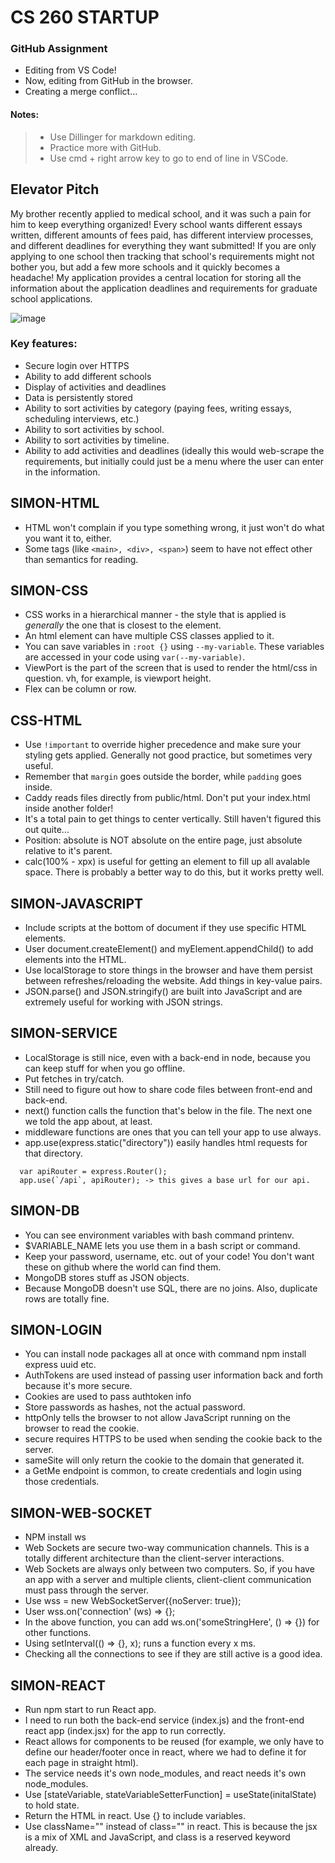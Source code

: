 # CS 260 STARTUP
### GitHub Assignment
- Editing from VS Code!
- Now, editing from GitHub in the browser.
- Creating a merge conflict...
#### Notes:
> - Use Dillinger for markdown editing.
> - Practice more with GitHub.
> - Use cmd + right arrow key to go to end of line in VSCode.

## Elevator Pitch
My brother recently applied to medical school, and it was such a pain for him to keep everything organized! Every school wants different essays written, different amounts of fees paid, has different interview processes, and different deadlines for everything they want submitted! If you are only applying to one school then tracking that school's requirements might not bother you, but add a few more schools and it quickly becomes a headache! My application provides a central location for storing all the information about the application deadlines and requirements for graduate school applications.

![image](https://user-images.githubusercontent.com/60210286/215250464-3e3fc4f1-e02c-4659-8b1c-977b5e95af39.png)

### Key features:
- Secure login over HTTPS
- Ability to add different schools
- Display of activities and deadlines
- Data is persistently stored
- Ability to sort activities by category (paying fees, writing essays, scheduling interviews, etc.)
- Ability to sort activities by school.
- Ability to sort activities by timeline.
- Ability to add activities and deadlines (ideally this would web-scrape the requirements, but initially could just be a menu where the user can enter in the information.

## SIMON-HTML
- HTML won't complain if you type something wrong, it just won't do what you want it to, either.
- Some tags (like ``<main>, <div>, <span>``) seem to have not effect other than semantics for reading. 

## SIMON-CSS
- CSS works in a hierarchical manner - the style that is applied is *generally* the one that is closest to the element.
- An html element can have multiple CSS classes applied to it.
- You can save variables in ``:root {}`` using ``--my-variable``. These variables are accessed in your code using ``var(--my-variable)``. 
- ViewPort is the part of the screen that is used to render the html/css in question. vh, for example, is viewport height.
- Flex can be column or row.

## CSS-HTML
- Use ``!important`` to override higher precedence and make sure your styling gets applied. Generally not good practice, but sometimes very useful.
- Remember that ``margin`` goes outside the border, while ``padding`` goes inside.
- Caddy reads files directly from public/html. Don't put your index.html inside another folder!
- It's a total pain to get things to center vertically. Still haven't figured this out quite...
- Position: absolute is NOT absolute on the entire page, just absolute relative to it's parent.
- calc(100% - xpx) is useful for getting an element to fill up all avalable space. There is probably a better way to do this, but it works pretty well.

## SIMON-JAVASCRIPT
- Include scripts at the bottom of document if they use specific HTML elements.
- User document.createElement() and myElement.appendChild() to add elements into the HTML.
- Use localStorage to store things in the browser and have them persist between refreshes/reloading the website. Add things in key-value pairs.
- JSON.parse() and JSON.stringify() are built into JavaScript and are extremely useful for working with JSON strings.


## SIMON-SERVICE
- LocalStorage is still nice, even with a back-end in node, because you can keep stuff for when you go offline.
- Put fetches in try/catch.
- Still need to figure out how to share code files between front-end and back-end.
- next() function calls the function that's below in the file. The next one we told the app about, at least.
- middleware functions are ones that you can tell your app to use always.
- app.use(express.static("directory")) easily handles html requests for that directory.
```
  var apiRouter = express.Router();
  app.use(`/api`, apiRouter); -> this gives a base url for our api.
```
## SIMON-DB
- You can see environment variables with bash command printenv.
- $VARIABLE_NAME lets you use them in a bash script or command.
- Keep your password, username, etc. out of your code! You don't want these on github where the world can find them.
- MongoDB stores stuff as JSON objects.
- Because MongoDB doesn't use SQL, there are no joins. Also, duplicate rows are totally fine.

## SIMON-LOGIN
- You can install node packages all at once with command npm install express uuid etc.
- AuthTokens are used instead of passing user information back and forth because it's more secure.
- Cookies are used to pass authtoken info
- Store passwords as hashes, not the actual password.
- httpOnly tells the browser to not allow JavaScript running on the browser to read the cookie.
- secure requires HTTPS to be used when sending the cookie back to the server.
- sameSite will only return the cookie to the domain that generated it.
- a GetMe endpoint is common, to create credentials and login using those credentials.

## SIMON-WEB-SOCKET
- NPM install ws
- Web Sockets are secure two-way communication channels. This is a totally different architecture than the client-server interactions.
- Web Sockets are always only between two computers. So, if you have an app with a server and multiple clients, client-client communication must pass through the server.
- Use wss = new WebSocketServer({noServer: true});
- User wss.on('connection' (ws) => {};
- In the above function, you can add ws.on('someStringHere', () => {}) for other functions.
- Using setInterval(() => {}, x); runs a function every x ms.
- Checking all the connections to see if they are still active is a good idea.

## SIMON-REACT
- Run npm start to run React app.
- I need to run both the back-end service (index.js) and the front-end react app (index.jsx) for the app to run correctly.
- React allows for components to be reused (for example, we only have to define our header/footer once in react, where we had to define it for each page in straight html).
- The service needs it's own node_modules, and react needs it's own node_modules.
- Use [stateVariable, stateVariableSetterFunction] = useState(initalState) to hold state.
- Return the HTML in react. Use {} to include variables.
- Use className="" instead of class="" in react. This is because the jsx is a mix of XML and JavaScript, and class is a reserved keyword already.

